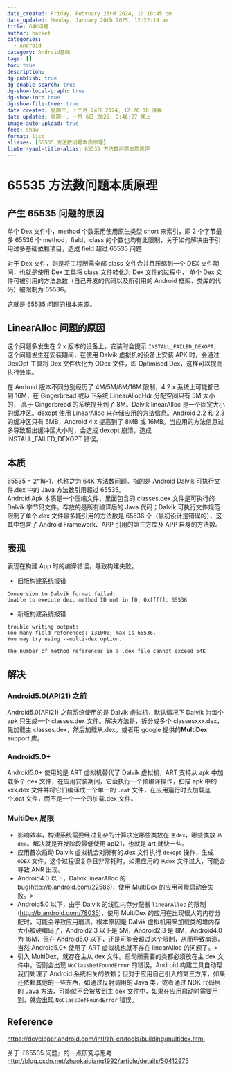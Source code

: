 ```yaml
---
date_created: Friday, February 23rd 2024, 10:10:45 pm
date_updated: Monday, January 20th 2025, 12:22:19 am
title: 64K问题
author: hacket
categories:
  - Android
category: Android基础
tags: []
toc: true
description: 
dg-publish: true
dg-enable-search: true
dg-show-local-graph: true
dg-show-toc: true
dg-show-file-tree: true
date created: 星期二, 十二月 24日 2024, 12:26:00 凌晨
date updated: 星期一, 一月 6日 2025, 9:46:27 晚上
image-auto-upload: true
feed: show
format: list
aliases: [65535 方法数问题本质原理]
linter-yaml-title-alias: 65535 方法数问题本质原理
---
```


# 65535 方法数问题本质原理

## 产生 65535 问题的原因

单个 Dex 文件中，method 个数采用使用原生类型 short 来索引，即 2 个字节最多 65536 个 method，field、class 的个数也均有此限制，关于如何解决由于引用过多基础依赖项目，造成 field 超过 65535 问题

对于 Dex 文件，则是将工程所需全部 class 文件合并且压缩到一个 DEX 文件期间，也就是使用 Dex 工具将 class 文件转化为 Dex 文件的过程中， 单个 Dex 文件可被引用的方法总数（自己开发的代码以及所引用的 Android 框架、类库的代码）被限制为 65536。

这就是 65535 问题的根本来源。

## LinearAlloc 问题的原因

这个问题多发生在 2.x 版本的设备上，安装时会提示 `INSTALL_FAILED_DEXOPT`，这个问题发生在安装期间，在使用 Dalvik 虚拟机的设备上安装 APK 时，会通过 DexOpt 工具将 Dex 文件优化为 ODex 文件，即 Optimised Dex，这样可以提高执行效率。

在 Android 版本不同分别经历了 4M/5M/8M/16M 限制，4.2.x 系统上可能都已到 16M，在 Gingerbread 或以下系统 LinearAllocHdr 分配空间只有 5M 大小的， 高于 Gingerbread 的系统提升到了 8M。Dalvik linearAlloc 是一个固定大小的缓冲区。dexopt 使用 LinearAlloc 来存储应用的方法信息。Android 2.2 和 2.3 的缓冲区只有 5MB，Android 4.x 提高到了 8MB 或 16MB。当应用的方法信息过多导致超出缓冲区大小时，会造成 dexopt 崩溃，造成 INSTALL_FAILED_DEXOPT 错误。

## 本质

65535 = 2^16-1，也称之为 64K 方法数问题。指的是 Android Dalvik 可执行文件.dex 中的 Java 方法数引用超过 65535。<br />Android Apk 本质是一个压缩文件，里面包含的 classes.dex 文件是可执行的 Dalvik 字节码文件，存放的是所有编译后的 Java 代码；Dalvik 可执行文件规范限制了单个.dex 文件最多能引用的方法数是 65536 个（最初设计是错误的），这其中包含了 Android Framework、APP 引用的第三方库及 APP 自身的方法数。

## 表现

表现在构建 App 时的编译错误，导致构建失败。

- 旧版构建系统报错

```
Conversion to Dalvik format failed:
Unable to execute dex: method ID not in [0, 0xffff]: 65536
```

- 新版构建系统报错

```
trouble writing output:
Too many field references: 131000; max is 65536.
You may try using --multi-dex option.
```

```
The number of method references in a .dex file cannot exceed 64K
```

## 解决

### Android5.0(API21) 之前

Android5.0(API21) 之前系统使用的是 Dalvik 虚拟机，默认情况下 Dalvik 为每个 apk 只生成一个 classes.dex 文件。解决方法是，拆分成多个 classesxxx.dex，先加载主 classes.dex，然后加载从.dex。或者用 google 提供的**MultiDex** support 库。

### Android5.0+

Android5.0+ 使用的是 ART 虚拟机替代了 Dalvik 虚拟机，ART 支持从 apk 中加载多个.dex 文件，在应用安装期间，它会执行一个预编译操作，扫描 apk 中的 xxx.dex 文件并将它们编译成一个单一的 `.oat` 文件，在应用运行时去加载这个.oat 文件，而不是一个一个的加载.dex 文件。

### MultiDex 局限

- 影响效率，构建系统需要经过复杂的计算决定哪些类放在 `主dex`，哪些类放 `从dex`。解决就是开发阶段最低使用 api21，也就是 art 就快一些。
- 应用首次启动 Dalvik 虚拟机会对所有的.dex 文件执行 `dexopt` 操作，生成 `ODEX` 文件，这个过程很复杂且非常耗时，如果应用的 `从dex` 文件过大，可能会导致 ANR 出现。
- Android4.0 以下，Dalvik linearAlloc 的 bug(<http://b.android.com/22586>)，使用 MultiDex 的应用可能启动会失败。>
- Android5.0 以下，由于 Dalvik 的线性内存分配器 `linearAlloc` 的限制 (<http://b.android.com/78035>)，使用 MultiDex 的应用在出现很大的内存分配时，可能会导致应用崩溃。根本原因是 Dalvik 虚拟机用来加载类的堆内存大小被硬编码了，Android2.3 以下是 5M，Android2.3 是 8M，Android4.0 为 16M，但在 Android5.0 以下，还是可能会超过这个限制，从而导致崩溃，当然 Android5.0+ 使用了 ART 虚拟机也就不存在 linearAlloc 的问题了。>
- 引入 MultiDex，就存在主从 dex 文件。启动所需要的类都必须放在主 dex 文件中，否则会出现 `NoClassDefFoundError` 的错误。Android 构建工具自动帮我们处理了 Android 系统相关的依赖；但对于应用自己引入的第三方库，如果还依赖其他的一些东西，如通过反射调用的 Java 类，或者通过 NDK 代码层的 Java 方法，可能就不会被放到主 dex 文件中，如果在应用启动时需要用到，就会出现 `NoClassDefFoundError` 错误。

## Reference

<https://developer.android.com/intl/zh-cn/tools/building/multidex.html>

关于『65535 问题』的一点研究与思考<br /><http://blog.csdn.net/zhaokaiqiang1992/article/details/50412975>
